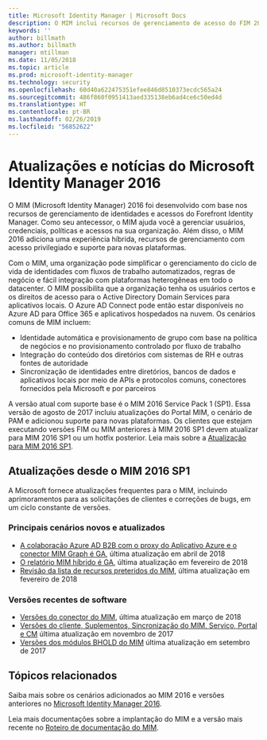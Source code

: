 ```yaml
---
title: Microsoft Identity Manager | Microsoft Docs
description: O MIM inclui recursos de gerenciamento de acesso do FIM 2010 e ajuda a gerenciar usuários, credenciais, políticas e acesso dentro da organização.
keywords: ''
author: billmath
ms.author: billmath
manager: mtillman
ms.date: 11/05/2018
ms.topic: article
ms.prod: microsoft-identity-manager
ms.technology: security
ms.openlocfilehash: 60d40a622475351efee846d8510373ecdc565a24
ms.sourcegitcommit: 486f860f0951413aed335138eb6ad4ce6c50ed4d
ms.translationtype: HT
ms.contentlocale: pt-BR
ms.lasthandoff: 02/26/2019
ms.locfileid: "56852622"
---
```

# <a name="microsoft-identity-manager-2016-news-and-updates"></a>Atualizações e notícias do Microsoft Identity Manager 2016

O MIM (Microsoft Identity Manager) 2016 foi desenvolvido com base nos recursos de gerenciamento de identidades e acessos do Forefront Identity Manager. Como seu antecessor, o MIM ajuda você a gerenciar usuários, credenciais, políticas e acessos na sua organização.  Além disso, o MIM 2016 adiciona uma experiência híbrida, recursos de gerenciamento com acesso privilegiado e suporte para novas plataformas.


Com o MIM, uma organização pode simplificar o gerenciamento do ciclo de vida de identidades com fluxos de trabalho automatizados, regras de negócio e fácil integração com plataformas heterogêneas em todo o datacenter. O MIM possibilita que a organização tenha os usuários certos e os direitos de acesso para o Active Directory Domain Services para aplicativos locais. O Azure AD Connect pode então estar disponíveis no Azure AD para Office 365 e aplicativos hospedados na nuvem. Os cenários comuns de MIM incluem:
 - Identidade automática e provisionamento de grupo com base na política de negócios e no provisionamento controlado por fluxo de trabalho
 - Integração do conteúdo dos diretórios com sistemas de RH e outras fontes de autoridade
 - Sincronização de identidades entre diretórios, bancos de dados e aplicativos locais por meio de APIs e protocolos comuns, conectores fornecidos pela Microsoft e por parceiros

A versão atual com suporte base é o MIM 2016 Service Pack 1 (SP1).  Essa versão de agosto de 2017 incluiu atualizações do Portal MIM, o cenário de PAM e adicionou suporte para novas plataformas.  Os clientes que estejam executando versões FIM ou MIM anteriores à MIM 2016 SP1 devem atualizar para MIM 2016 SP1 ou um hotfix posterior.  Leia mais sobre a [Atualização para MIM 2016 SP1](./reference/version-history.md).

## <a name="updates-since-mim-2016-sp1"></a>Atualizações desde o MIM 2016 SP1

A Microsoft fornece atualizações frequentes para o MIM, incluindo aprimoramentos para as solicitações de clientes e correções de bugs, em um ciclo constante de versões.

### <a name="major-new-and-updated-scenarios"></a>Principais cenários novos e atualizados

- [A colaboração Azure AD B2B com o proxy do Aplicativo Azure e o conector MIM Graph é GA](microsoft-identity-manager-2016-graph-b2b-scenario.md), última atualização em abril de 2018
- [O relatório MIM híbrido é GA](https://cloudblogs.microsoft.com/enterprisemobility/2018/02/23/hybrid-mim-reporting-now-available-in-azure-active-directory/), última atualização em fevereiro de 2018
- [Revisão da lista de recursos preteridos do MIM](microsoft-identity-manager-2016-deprecated-features.md), última atualização em fevereiro de 2018

### <a name="recent-software-releases"></a>Versões recentes de software

- [Versões do conector do MIM](./reference/microsoft-identity-manager-2016-connector-version-history.md), última atualização em março de 2018
- [Versões do cliente, Suplementos, Sincronização do MIM, Serviço, Portal e CM](./reference/version-history.md) última atualização em novembro de 2017
- [Versões dos módulos BHOLD do MIM](./reference/version-bhold-history.md) última atualização em setembro de 2017




## <a name="related-topics"></a>Tópicos relacionados

Saiba mais sobre os cenários adicionados ao MIM 2016 e versões anteriores no [Microsoft Identity Manager 2016](microsoft-identity-manager-2016.md).

Leia mais documentações sobre a implantação do MIM e a versão mais recente no [Roteiro de documentação do MIM](https://docs.microsoft.com/en-us/microsoft-identity-manager/).

